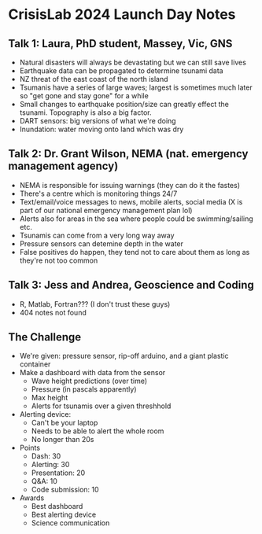 # CrisisLab 2024 Launch Day Notes

## Talk 1: Laura, PhD student, Massey, Vic, GNS

- Natural disasters will always be devastating but we can still save lives
- Earthquake data can be propagated to determine tsunami data
- NZ threat of the east coast of the north island
- Tsumanis have a series of large waves; largest is sometimes much later so "get gone and stay gone" for a while
- Small changes to earthquake position/size can greatly effect the tsunami. Topography is also a big factor.
- DART sensors: big versions of what we're doing
- Inundation: water moving onto land which was dry

## Talk 2: Dr. Grant Wilson, NEMA (nat. emergency management agency)

- NEMA is responsible for issuing warnings (they can do it the fastes)
- There's a centre which is monitoring things 24/7
- Text/email/voice messages to news, mobile alerts, social media (X is part of our national emergency management plan lol)
- Alerts also for areas in the sea where people could be swimming/sailing etc.
- Tsunamis can come from a very long way away
- Pressure sensors can detemine depth in the water
- False positives do happen, they tend not to care about them as long as they're not too common

## Talk 3: Jess and Andrea, Geoscience and Coding

- R, Matlab, Fortran??? (I don't trust these guys)
- 404 notes not found

## The Challenge

- We're given: pressure sensor, rip-off arduino, and a giant plastic container
- Make a dashboard with data from the sensor
    - Wave height predictions (over time)
    - Pressure (in pascals apparently)
    - Max height
    - Alerts for tsunamis over a given threshhold
- Alerting device:
    - Can't be your laptop
    - Needs to be able to alert the whole room
    - No longer than 20s
- Points
    - Dash: 30
    - Alerting: 30
    - Presentation: 20
    - Q&A: 10
    - Code submission: 10
- Awards
    - Best dashboard
    - Best alerting device
    - Science communication
